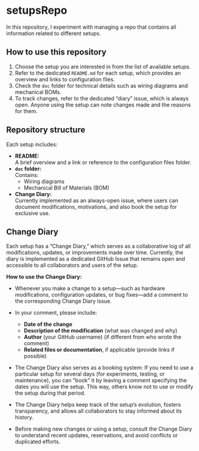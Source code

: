# setupsRepo

In this repository, I experiment with managing a repo that contains all information related to different setups.

## How to use this repository

1. Choose the setup you are interested in from the list of available setups.
2. Refer to the dedicated `README.md` for each setup, which provides an overview and links to configuration files.
3. Check the `doc` folder for technical details such as wiring diagrams and mechanical BOMs.
4. To track changes, refer to the dedicated “diary” issue, which is always open. Anyone using the setup can note changes made and the reasons for them.

## Repository structure

Each setup includes:

- **README:**  
  A brief overview and a link or reference to the configuration files folder.
- **`doc` folder:**  
  Contains:
  - Wiring diagrams
  - Mechanical Bill of Materials (BOM)
- **Change Diary:**  
  Currently implemented as an always-open issue, where users can document modifications, motivations, and also book the setup for exclusive use.

## Change Diary

Each setup has a “Change Diary,” which serves as a collaborative log of all modifications, updates, or improvements made over time. Currently, the diary is implemented as a dedicated GitHub Issue that remains open and accessible to all collaborators and users of the setup.

**How to use the Change Diary:**

- Whenever you make a change to a setup—such as hardware modifications, configuration updates, or bug fixes—add a comment to the corresponding Change Diary issue.
- In your comment, please include:
  - **Date of the change**
  - **Description of the modification** (what was changed and why)
  - **Author** (your GitHub username) (if different from who wrote the comment)
  - **Related files or documentation**, if applicable (provide links if possible)

- The Change Diary also serves as a booking system:
  If you need to use a particular setup for several days (for experiments, testing, or maintenance), you can "book" it by leaving a comment specifying the dates you will use the setup. This way, others know not to use or modify the setup during that period.

- The Change Diary helps keep track of the setup’s evolution, fosters transparency, and allows all collaborators to stay informed about its history.
- Before making new changes or using a setup, consult the Change Diary to understand recent updates, reservations, and avoid conflicts or duplicated efforts.
